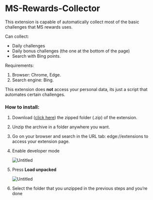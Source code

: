 # MS-Rewards-Collector

This extension is capable of automatically collect most of the basic challenges that MS rewards uses.

Can collect:

- Daily challenges
- Daily bonus challenges (the one at the bottom of the page)
- Search with Bing points.

Requirements: 

1. Browser: Chrome, Edge.
2. Search engine: Bing.

This extension does **not** access your personal data, its just a script that automates certain challenges.

### How to install:

1. Download ([click here](https://github.com/Code-Dani/MS-Reward-Collector/releases/latest)) the zipped folder (.zip) of the extension.
2. Unzip the archive in a folder anywhere you want.
3. Go on your browser and search in the URL tab:  $\text {edge://extensions}$ to access your extension page.
4. Enable developer mode
    
    ![Untitled](https://s3.us-west-2.amazonaws.com/secure.notion-static.com/caf9d239-711c-42fe-8321-c4e689338b14/Untitled.png?X-Amz-Algorithm=AWS4-HMAC-SHA256&X-Amz-Content-Sha256=UNSIGNED-PAYLOAD&X-Amz-Credential=AKIAT73L2G45EIPT3X45%2F20230105%2Fus-west-2%2Fs3%2Faws4_request&X-Amz-Date=20230105T131903Z&X-Amz-Expires=86400&X-Amz-Signature=14133df56b9391d3deef398ac0e3d55370f005736f9aa202674e240329037794&X-Amz-SignedHeaders=host&response-content-disposition=filename%3D%22Untitled.png%22&x-id=GetObject)
    
5. Press **Load unpacked**
    
    ![Untitled](https://s3.us-west-2.amazonaws.com/secure.notion-static.com/93804d22-ecd7-446d-806f-51591af72d21/Untitled.png?X-Amz-Algorithm=AWS4-HMAC-SHA256&X-Amz-Content-Sha256=UNSIGNED-PAYLOAD&X-Amz-Credential=AKIAT73L2G45EIPT3X45%2F20230105%2Fus-west-2%2Fs3%2Faws4_request&X-Amz-Date=20230105T131849Z&X-Amz-Expires=86400&X-Amz-Signature=c6c05be3c7ec7b43291cccca8b121079a0d19705ff5c2a6cf00c302a18ee334d&X-Amz-SignedHeaders=host&response-content-disposition=filename%3D%22Untitled.png%22&x-id=GetObject)
    
6. Select the folder that you unzipped in the previous steps and you’re done
